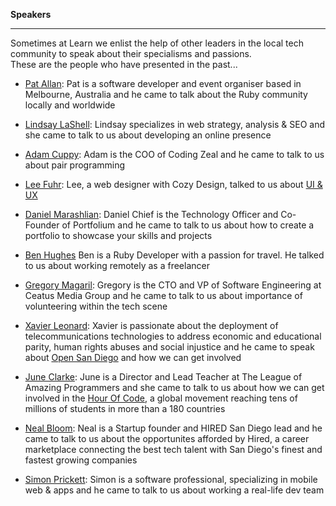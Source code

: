 **Speakers**

-----------

Sometimes at Learn we enlist the help of other leaders in the local tech community to speak about their specialisms and passions.  
These are the people who have presented in the past...

- [Pat Allan](http://freelancing-gods.com/):  Pat is a software developer and event organiser based in Melbourne, Australia and he came to talk about the Ruby community locally and worldwide

- [Lindsay LaShell](http://lindsaydayton.com/):  Lindsay specializes in web strategy, analysis & SEO and she came to talk to us about developing an online presence

- [Adam Cuppy](https://codingzeal.com/):  Adam is the COO of Coding Zeal and he came to talk to us about pair programming

- [Lee Fuhr](http://cozydesign.com/):  Lee, a web designer with Cozy Design, talked to us about [UI & UX](http://j.mp/1ITFyXs)

- [Daniel Marashlian](https://portfolium.com/danielzev):  Daniel Chief is the Technology Officer and Co-Founder of Portfolium and he came to talk to us about how to create a portfolio to showcase your skills and projects

- [Ben Hughes](http://benhughes.name/)  Ben is a Ruby Developer with a passion for travel. He talked to us about working remotely as a freelancer

- [Gregory Magaril](http://www.ceatus.com/):  Gregory is the CTO and VP of Software Engineering at Ceatus Media Group and he came to talk to us about importance of volunteering within the tech scene

- [Xavier Leonard](http://www.merelyanode.com/):  Xavier is passionate about the deployment of telecommunications technologies to address economic and educational parity, human rights abuses and social injustice and he came to speak about [Open San Diego](http://opensandiego.org/) and how we can get involved

- [June Clarke](https://about.me/joonspoon):  June is a Director and Lead Teacher at The League of Amazing Programmers and she came to talk to us about how we can get involved in the [Hour Of Code](https://hourofcode.com/us), a global movement reaching tens of millions of students in more than a 180 countries

- [Neal Bloom](https://hired.com/):  Neal is a Startup founder and HIRED San Diego lead and he came to talk to us about the opportunites afforded by Hired, a career marketplace connecting the best tech talent with San Diego's finest and fastest growing companies

- [Simon Prickett](http://simonprickett.github.io/):  Simon is a software professional, specializing in mobile web & apps and he came to talk to us about working a real-life dev team
